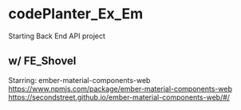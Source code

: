 # codePlanter_Ex_Em
Starting Back End API project


## w/ FE_Shovel

Starring:
ember-material-components-web
https://www.npmjs.com/package/ember-material-components-web
https://secondstreet.github.io/ember-material-components-web/#/
